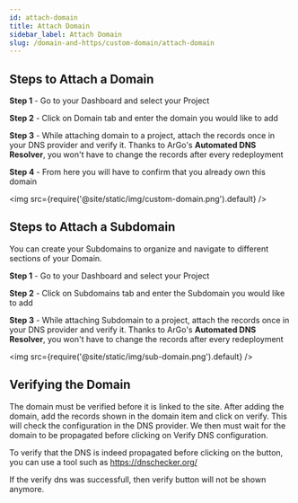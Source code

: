 ```yaml
---
id: attach-domain
title: Attach Domain
sidebar_label: Attach Domain
slug: /domain-and-https/custom-domain/attach-domain
---
```


## Steps to Attach a Domain

**Step 1** - Go to your Dashboard and select your Project

**Step 2** - Click on Domain tab and enter the domain you would like to add

**Step 3** - While attaching domain to a project, attach the records once in your DNS provider and verify it. Thanks to ArGo's **Automated DNS Resolver**, you won't have to      change the records after every redeployment

**Step 4** - From here you will have to confirm that you already own this domain

<img src={require('@site/static/img/custom-domain.png').default} />

## Steps to Attach a Subdomain

You can create your Subdomains to organize and navigate to different sections of your Domain.

**Step 1** - Go to your Dashboard and select your Project

**Step 2** - Click on Subdomains tab and enter the Subdomain you would like to add

**Step 3** - While attaching Subdomain to a project, attach the records once in your DNS provider and verify it. Thanks to ArGo's **Automated DNS Resolver**, you won't have to change the records after every redeployment

<img src={require('@site/static/img/sub-domain.png').default} />

## Verifying the Domain

The domain must be verified before it is linked to the site. After adding the domain, add the records shown in the domain item and click on verify. This will check the configuration in the DNS provider. We then must wait for the domain to be propagated before clicking on Verify DNS configuration.

To verify that the DNS is indeed propagated before clicking on the button, you can use a tool such as https://dnschecker.org/

If the verify dns was successfull, then verify button will not be shown anymore.


